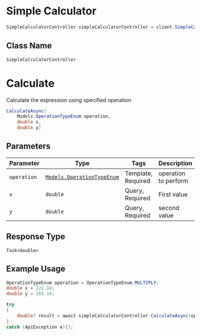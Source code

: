 # Simple Calculator

```csharp
SimpleCalculatorController simpleCalculatorController = client.SimpleCalculatorController;
```

## Class Name

`SimpleCalculatorController`


# Calculate

Calculate the expression using specified operation

```csharp
CalculateAsync(
    Models.OperationTypeEnum operation,
    double x,
    double y)
```

## Parameters

| Parameter | Type | Tags | Description |
|  --- | --- | --- | --- |
| `operation` | [`Models.OperationTypeEnum`](../../doc/models/operation-type-enum.md) | Template, Required | operation to perform |
| `x` | `double` | Query, Required | First value |
| `y` | `double` | Query, Required | second value |

## Response Type

`Task<double>`

## Example Usage

```csharp
OperationTypeEnum operation = OperationTypeEnum.MULTIPLY;
double x = 222.14;
double y = 165.14;

try
{
    double? result = await simpleCalculatorController.CalculateAsync(operation, x, y);
}
catch (ApiException e){};
```

